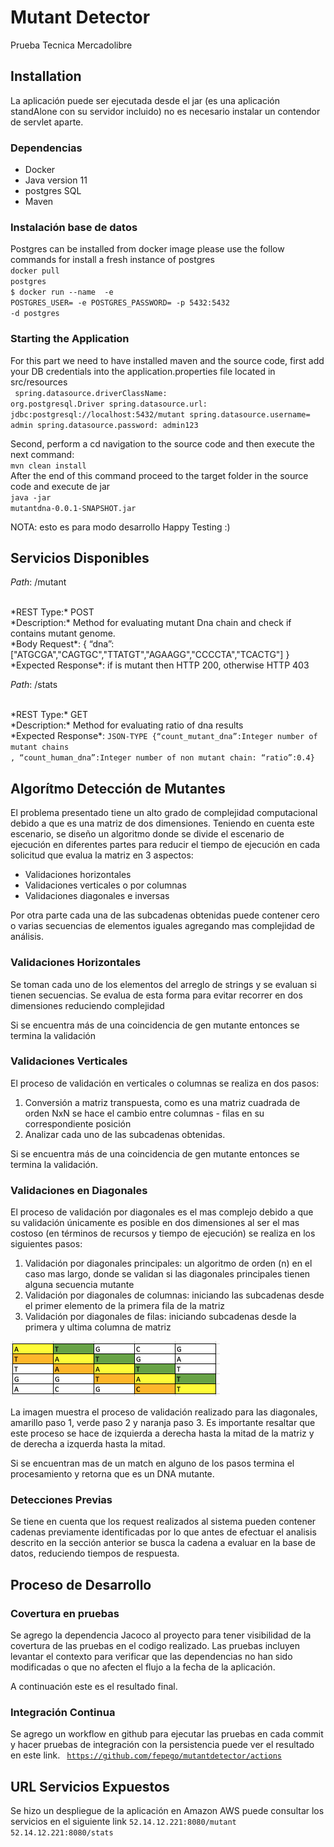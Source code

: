 # Mutant Detector
Prueba Tecnica Mercadolibre

## Installation
La aplicación puede ser ejecutada desde el jar (es una aplicación standAlone con su servidor incluido) no es necesario instalar un contendor de servlet aparte.
### Dependencias
* Docker
* Java version 11 
* postgres SQL 
* Maven
### Instalación base de datos 

Postgres can be installed from docker image please use the follow commands for install a fresh instance of postgres
<br><code>docker pull postgres</code>
<br><code>$ docker run --name <instanceName-postgres> -e POSTGRES_USER=<user-name> -e POSTGRES_PASSWORD=<password> -p 5432:5432  -d postgres
</code>

### Starting the Application

For this part we need to have installed maven and the source code, first add your DB credentials into the application.properties file located in src/resources
<br><code>
spring.datasource.driverClassName: org.postgresql.Driver
spring.datasource.url: jdbc:postgresql://localhost:5432/mutant
spring.datasource.username= admin
spring.datasource.password: admin123
</code>

Second, perform a cd navigation to the source code and then execute the next command:
<br><code>mvn clean install</code><br>
After the end of this command proceed to the target folder in the source code and execute de jar 
<br><code>java -jar mutantdna-0.0.1-SNAPSHOT.jar</code>

NOTA: esto es para modo desarrollo
Happy Testing :) 

## Servicios Disponibles

*Path*: /mutant

<br>
*REST Type:* POST<br>
*Description:* Method for evaluating mutant Dna chain and check if contains mutant genome.
<br>
*Body Request*: { “dna”:["ATGCGA","CAGTGC","TTATGT","AGAAGG","CCCCTA","TCACTG"] }
<br>
*Expected Response*: if is mutant then HTTP 200, otherwise HTTP 403


*Path*: /stats

<br>
*REST Type:* GET<br>
*Description:* Method for evaluating ratio of dna results
<br>
*Expected Response*: <code>JSON-TYPE {“count_mutant_dna”:Integer number of mutant chains
, “count_human_dna”:Integer number of non mutant chain: “ratio”:0.4}</code>


## Algorítmo Detección de Mutantes

El problema presentado tiene un alto grado de complejidad computacional debido a que es una matriz de dos dimensiones. 
Teniendo en cuenta este escenario, se diseño un algoritmo donde se divide el escenario de ejecución en diferentes partes para reducir el tiempo de ejecución en cada solicitud que evalua la matriz en 3 aspectos:
* Validaciones horizontales
* Validaciones verticales o por columnas
* Validaciones diagonales e inversas 

Por otra parte cada una de las subcadenas obtenidas puede contener cero o varias secuencias de elementos iguales agregando 
mas complejidad de análisis.

### Validaciones Horizontales

Se toman cada uno de los elementos del arreglo de strings y se evaluan si tienen secuencias. Se evalua de esta forma 
para evitar recorrer en dos dimensiones reduciendo complejidad

Si se encuentra más de una coincidencia de gen mutante entonces se termina la validación

### Validaciones Verticales

El proceso de validación en verticales o columnas se realiza en dos pasos:
1. Conversión a matriz transpuesta, como es una matriz cuadrada de orden NxN se hace el cambio entre columnas - filas en su correspondiente posición
2. Analizar cada uno de las subcadenas obtenidas.

Si se encuentra más de una coincidencia de gen mutante entonces se termina la validación.

### Validaciones en Diagonales

El proceso de validación por diagonales es el mas complejo debido a que su validación únicamente es posible en dos dimensiones
al ser el mas costoso (en términos de recursos y tiempo de ejecución) se realiza en los siguientes pasos:
1. Validación por diagonales principales: un algoritmo de orden (n) en el caso mas largo, donde se validan si las diagonales principales tienen alguna secuencia mutante
2. Validación por diagonales de columnas: iniciando las subcadenas desde el primer elemento de la primera fila de la matriz
3. Validación por diagonales de filas: iniciando subcadenas desde la primera y ultima columna de matriz 

![alt text](https://github.com/fepego/mutantdetector/blob/main/Screen%20Shot%202021-10-04%20at%208.53.42%20PM.png?raw=true)

La imagen muestra el proceso de validación realizado para las diagonales, amarillo paso 1, verde paso 2 y naranja paso 3. Es importante resaltar que este proceso se hace de izquierda a derecha hasta la mitad de la matriz y de derecha a izquerda
hasta la mitad.

Si se encuentran mas de un match en alguno de los pasos termina el procesamiento y retorna que es un DNA mutante.

### Detecciones Previas
Se tiene en cuenta que los request realizados al sistema pueden contener cadenas previamente identificadas por lo que antes de efectuar el 
analisis descrito en la sección anterior se busca la cadena a evaluar en la base de datos, reduciendo tiempos de respuesta.

## Proceso de Desarrollo

### Covertura en pruebas 
Se agrego la dependencia Jacoco al proyecto para tener visibilidad de la covertura de las pruebas en el codigo realizado. Las pruebas incluyen levantar el contexto para verificar que las dependencias no han sido modificadas o que no afecten el flujo a la fecha de la aplicación.

A continuación este es el resultado final.

### Integración Continua 
Se agrego un workflow en github para ejecutar las pruebas en cada commit y hacer pruebas de integración con la persistencia
puede ver el resultado en este link.
<code> https://github.com/fepego/mutantdetector/actions </code> 

## URL Servicios Expuestos 
Se hizo un despliegue de la aplicación en Amazon AWS puede consultar los servicios en el siguiente link
<code>52.14.12.221:8080/mutant</code><br>
<code>52.14.12.221:8080/stats</code>